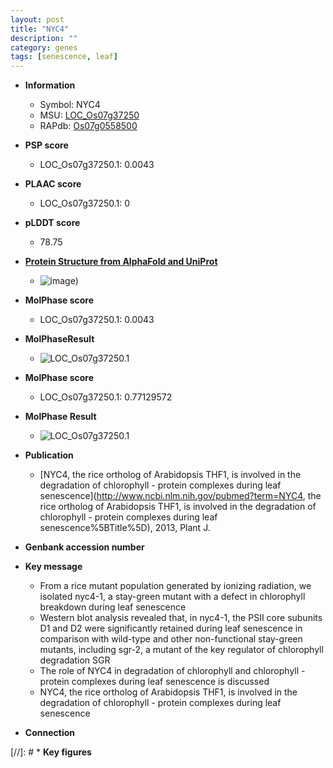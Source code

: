 ```yaml
---
layout: post
title: "NYC4"
description: ""
category: genes
tags: [senescence, leaf]
---
```


* **Information**  
    + Symbol: NYC4  
    + MSU: [LOC_Os07g37250](http://rice.plantbiology.msu.edu/cgi-bin/ORF_infopage.cgi?orf=LOC_Os07g37250)  
    + RAPdb: [Os07g0558500](http://rapdb.dna.affrc.go.jp/viewer/gbrowse_details/irgsp1?name=Os07g0558500)  

* **PSP score**  
    + LOC_Os07g37250.1: 0.0043 

* **PLAAC score**  
    + LOC_Os07g37250.1: 0 

* **pLDDT score**
    + 78.75

* **[Protein Structure from AlphaFold and UniProt](https://www.uniprot.org/uniprotkb/Q84PB7/entry#structure)**
    + ![image](https://ricepsp.github.io/images/Q8/AF-Q84PB7-F1.png))

* **MolPhase score**
    + LOC_Os07g37250.1: 0.0043

* **MolPhaseResult**
    + ![LOC_Os07g37250.1](https://ricepsp.github.io/pictures/LOC_Os07g/LOC_Os07g37250.1.png)

* **MolPhase score**
    + LOC_Os07g37250.1: 0.77129572

* **MolPhase Result**
    + ![LOC_Os07g37250.1](https://304243504.github.io/Pictures/LOC_Os07g/LOC_Os07g37250.1.png)

* **Publication**  
    + [NYC4, the rice ortholog of Arabidopsis THF1, is involved in the degradation of chlorophyll - protein complexes during leaf senescence](http://www.ncbi.nlm.nih.gov/pubmed?term=NYC4, the rice ortholog of Arabidopsis THF1, is involved in the degradation of chlorophyll - protein complexes during leaf senescence%5BTitle%5D), 2013, Plant J.

* **Genbank accession number**  

* **Key message**  
    + From a rice mutant population generated by ionizing radiation, we isolated nyc4-1, a stay-green mutant with a defect in chlorophyll breakdown during leaf senescence
    + Western blot analysis revealed that, in nyc4-1, the PSII core subunits D1 and D2 were significantly retained during leaf senescence in comparison with wild-type and other non-functional stay-green mutants, including sgr-2, a mutant of the key regulator of chlorophyll degradation SGR
    + The role of NYC4 in degradation of chlorophyll and chlorophyll - protein complexes during leaf senescence is discussed
    + NYC4, the rice ortholog of Arabidopsis THF1, is involved in the degradation of chlorophyll - protein complexes during leaf senescence

* **Connection**  

[//]: # * **Key figures**  



